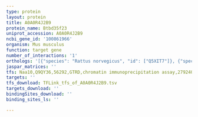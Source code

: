 ```yaml
---
type: protein
layout: protein
title: A0A0R4J2B9
protein_name: Btbd35f23
uniprot_accession: A0A0R4J2B9
ncbi_gene_id: '100861966'
organism: Mus musculus
function: target gene
number_of_interactions: '1'
orthologs: '[{"species": "Rattus norvegicus", "id": ["Q5XIT7"]}, {"species": "Drosophila melanogaster", "id": ["A0A0B4LEY8"]}, {"species": "Caenorhabditis elegans", "id": ["<a href=\"/protein/q9u1w5\">Q9U1W5</a>"]}]'
jaspar_matrices: ''
tfs: Naa10,Q9QY36,56292,GTRD,chromatin immunoprecipitation assay,27924024%5Buid%5D,No
targets: ''
tfs_download: TFLink_tfs_of_A0A0R4J2B9.tsv
targets_download: ''
bindingSites_download: ''
binding_sites_ls: ''

---
```

